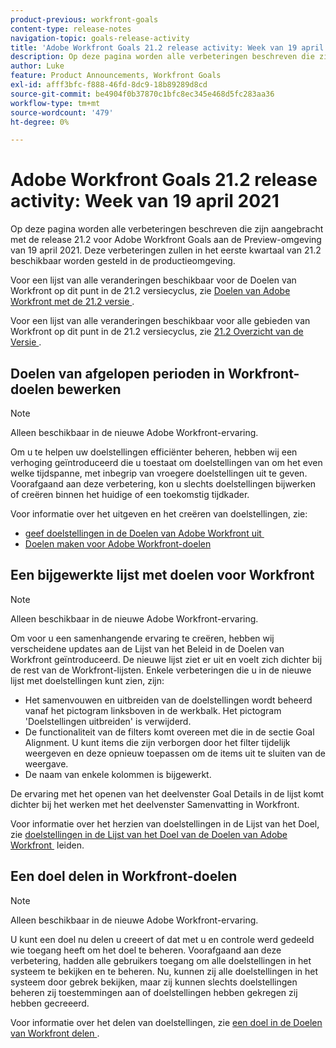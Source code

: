 ```yaml
---
product-previous: workfront-goals
content-type: release-notes
navigation-topic: goals-release-activity
title: 'Adobe Workfront Goals 21.2 release activity: Week van 19 april 2021'
description: Op deze pagina worden alle verbeteringen beschreven die zijn aangebracht met de release 21.2 voor Adobe Workfront Goals aan de Preview-omgeving van 19 april 2021. Deze verbeteringen zullen in het eerste kwartaal van 21.2 beschikbaar worden gesteld in de productieomgeving.
author: Luke
feature: Product Announcements, Workfront Goals
exl-id: afff3bfc-f888-46fd-8dc9-18b89289d8cd
source-git-commit: be4904f0b37870c1bfc8ec345e468d5fc283aa36
workflow-type: tm+mt
source-wordcount: '479'
ht-degree: 0%

---
```


# Adobe Workfront Goals 21.2 release activity: Week van 19 april 2021

Op deze pagina worden alle verbeteringen beschreven die zijn aangebracht met de release 21.2 voor Adobe Workfront Goals aan de Preview-omgeving van 19 april 2021. Deze verbeteringen zullen in het eerste kwartaal van 21.2 beschikbaar worden gesteld in de productieomgeving.

Voor een lijst van alle veranderingen beschikbaar voor de Doelen van Workfront op dit punt in de 21.2 versiecyclus, zie [&#x200B; Doelen van Adobe Workfront met de 21.2 versie &#x200B;](../../../../product-announcements/product-releases/goals-release-activity/goals-21.2-release/goals-release-21-2.md).

Voor een lijst van alle veranderingen beschikbaar voor alle gebieden van Workfront op dit punt in de 21.2 versiecyclus, zie [&#x200B; 21.2 Overzicht van de Versie &#x200B;](../../../../product-announcements/product-releases/21.2-release-activity/21-2-release-overview.md).

## Doelen van afgelopen perioden in Workfront-doelen bewerken

>[!NOTE]
>
>Alleen beschikbaar in de nieuwe Adobe Workfront-ervaring.

Om u te helpen uw doelstellingen efficiënter beheren, hebben wij een verhoging geïntroduceerd die u toestaat om doelstellingen van om het even welke tijdspanne, met inbegrip van vroegere doelstellingen uit te geven. Voorafgaand aan deze verbetering, kon u slechts doelstellingen bijwerken of creëren binnen het huidige of een toekomstig tijdkader.

Voor informatie over het uitgeven en het creëren van doelstellingen, zie:

* [&#x200B; geef doelstellingen in de Doelen van Adobe Workfront uit &#x200B;](../../../../workfront-goals/goal-management/edit-goals.md)
* [Doelen maken voor Adobe Workfront-doelen](../../../../workfront-goals/goal-management/create-goals.md)

## Een bijgewerkte lijst met doelen voor Workfront

>[!NOTE]
>
>Alleen beschikbaar in de nieuwe Adobe Workfront-ervaring.

Om voor u een samenhangende ervaring te creëren, hebben wij verscheidene updates aan de Lijst van het Beleid in de Doelen van Workfront geïntroduceerd. De nieuwe lijst ziet er uit en voelt zich dichter bij de rest van de Workfront-lijsten. Enkele verbeteringen die u in de nieuwe lijst met doelstellingen kunt zien, zijn:

* Het samenvouwen en uitbreiden van de doelstellingen wordt beheerd vanaf het pictogram linksboven in de werkbalk. Het pictogram &#39;Doelstellingen uitbreiden&#39; is verwijderd.
* De functionaliteit van de filters komt overeen met die in de sectie Goal Alignment. U kunt items die zijn verborgen door het filter tijdelijk weergeven en deze opnieuw toepassen om de items uit te sluiten van de weergave.
* De naam van enkele kolommen is bijgewerkt.

De ervaring met het openen van het deelvenster Goal Details in de lijst komt dichter bij het werken met het deelvenster Samenvatting in Workfront.

Voor informatie over het herzien van doelstellingen in de Lijst van het Doel, zie [&#x200B; doelstellingen in de Lijst van het Doel van de Doelen van Adobe Workfront &#x200B;](../../../../workfront-goals/goal-review-and-workfront-goals-sections/manage-goals-in-goal-list.md) leiden.

## Een doel delen in Workfront-doelen

>[!NOTE]
>
>Alleen beschikbaar in de nieuwe Adobe Workfront-ervaring.

U kunt een doel nu delen u creeert of dat met u en controle werd gedeeld wie toegang heeft om het doel te beheren. Voorafgaand aan deze verbetering, hadden alle gebruikers toegang om alle doelstellingen in het systeem te bekijken en te beheren. Nu, kunnen zij alle doelstellingen in het systeem door gebrek bekijken, maar zij kunnen slechts doelstellingen beheren zij toestemmingen aan of doelstellingen hebben gekregen zij hebben gecreeerd.

Voor informatie over het delen van doelstellingen, zie [&#x200B; een doel in de Doelen van Workfront delen &#x200B;](../../../../workfront-goals/workfront-goals-settings/share-a-goal.md).

